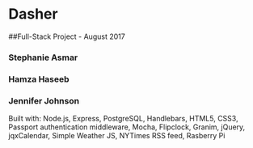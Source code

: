 # Dasher
##Full-Stack Project - August 2017
### Stephanie Asmar
### Hamza Haseeb
### Jennifer Johnson
Built with: Node.js, Express, PostgreSQL, Handlebars, HTML5, CSS3, Passport authentication middleware, Mocha, Flipclock, Granim, jQuery, jqxCalendar, Simple Weather JS, NYTimes RSS feed, Rasberry Pi
